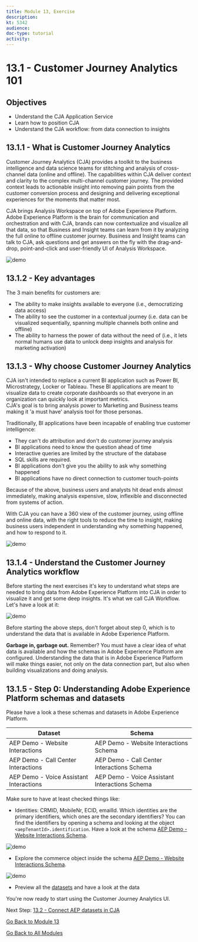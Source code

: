 ```yaml
---
title: Module 13, Exercise
description: 
kt: 5342
audience: 
doc-type: tutorial
activity: 
---
```


# 13.1 - Customer Journey Analytics 101

## Objectives

* Understand the CJA Application Service
* Learn how to position CJA
* Understand the CJA workflow: from data connection to insights

## 13.1.1 - What is Customer Journey Analytics

Customer Journey Analytics (CJA) provides a toolkit to the business intelligence and data science teams for stitching and analysis of cross-channel data (online and offline). The capabilities within CJA deliver context and clarity to the complex multi-channel customer journey. The provided context leads to actionable insight into removing pain points from the customer conversion process and designing and delivering exceptional experiences for the moments that matter most.

CJA brings Analysis Workspace on top of Adobe Experience Platform. Adobe Experience Platform is the brain for communication and orchestration and with CJA, brands can now contextualize and visualize all that data, so that Business and Insight teams can learn from it by analyzing the full online to offline customer journey. 
Business and Insight teams can talk to CJA, ask questions and get answers on the fly with the drag-and-drop, point-and-click and user-friendly UI of Analysis Workspace.

![demo](./images/cja-adv-analysis1.png)

## 13.1.2 - Key advantages

The 3 main benefits for customers are:

* The ability to make insights available to everyone (i.e., democratizing data access)
* The ability to see the customer in a contextual journey (i.e. data can be visualized sequentially, spanning multiple channels both online and offline)
* The ability to harness the power of data without the need of  (i.e., it lets normal humans use data to unlock deep insights and analysis for marketing activation)

## 13.1.3 - Why choose Customer Journey Analytics

CJA isn't intended to replace a current BI application such as Power BI, Microstrategy, Locker or Tableau. These BI applications are meant to visualize data to create corporate dashboards so that everyone in an organization can quickly look at important metrics.  
CJA's goal is to bring analysis power to Marketing and Business teams making it 'a must have' analysis tool for those personas.

Traditionally, BI applications have been incapable of enabling true customer intelligence:

* They can't do attribution and don't do customer journey analysis
* BI applications need to know the question ahead of time
* Interactive queries are limited by the structure of the database
* SQL skills are required.
* BI applications don't give you the ability to ask why something happened
* BI applications have no direct connection to customer touch-points

Because of the above, business users and analysts hit dead ends almost immediately, making analysis expensive, slow, inflexible and disconnected from systems of action.

With CJA you can have a 360 view of the customer journey, using offline and online data, with the right tools to reduce the time to insight, making business users independent in understanding why something happened, and how to respond to it.

![demo](./images/cja-use-case.png)

## 13.1.4 - Understand the Customer Journey Analytics workflow

Before starting the next exercises it's key to understand what steps are needed to bring data from Adobe Experience Platform into CJA in order to visualize it and get some deep insights. It's what we call CJA Workflow. Let's have a look at it:

![demo](./images/cja-work-flow.jpg)

Before starting the above steps, don't forget about step 0, which is to understand the data that is available in Adobe Experience Platform.

**Garbage in, garbage out.** Remember? You must have a clear idea of what data is available and how the schemas in Adobe Experience Platform are configured. Understanding the data that is in Adobe Experience Platform will make things easier, not only on the data connection part, but also when building visualizations and doing analysis.

## 13.1.5 - Step 0: Understanding Adobe Experience Platform schemas and datasets

Please have a look a these schemas and datasets in Adobe Experience Platform.

| Dataset         | Schema |
| ----------------- |-------------|
| AEP Demo - Website Interactions | AEP Demo - Website Interactions Schema |
| AEP Demo - Call Center Interactions | AEP Demo - Call Center Interactions Schema |
| AEP Demo - Voice Assistant Interactions| AEP Demo - Voice Assistant Interactions Schema |

Make sure to have at least checked things like:

* Identities: CRMID, MobileNr, ECID, emailId. Which identities are the primary identifiers, which ones are the secondary identifiers?
You can find the identifiers by opening a schema and looking at the object ```<aepTenantId>.identification```. Have a look at the schema [AEP Demo - Website Interactions Schema](https://platform.adobe.com/schema).

![demo](./images/identity.png)

* Explore the commerce object inside the schema [AEP Demo - Website Interactions Schema](https://platform.adobe.com/schema).

![demo](./images/commerce.png)

* Preview all the [datasets](https://platform.adobe.com/dataset/browse?limit=50&page=1&sortDescending=1&sortField=created) and have a look at the data

You're now ready to start using the Customer Journey Analytics UI.

Next Step: [13.2 - Connect AEP datasets in CJA](./ex2.md)

[Go Back to Module 13](./customer-journey-analytics-build-a-dashboard.md)

[Go Back to All Modules](../../README.md)
